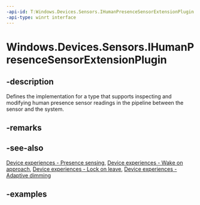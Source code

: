 ```yaml
---
-api-id: T:Windows.Devices.Sensors.IHumanPresenceSensorExtensionPlugin
-api-type: winrt interface
---
```


# Windows.Devices.Sensors.IHumanPresenceSensorExtensionPlugin

<!--
public interface IHumanPresenceSensorExtensionPlugin
-->

## -description

Defines the implementation for a type that supports inspecting and modifying human presence sensor readings in the pipeline between the sensor and the system.

## -remarks

## -see-also

[Device experiences - Presence sensing](/windows-hardware/design/device-experiences/sensors-presence-sensing), [Device experiences - Wake on approach](/windows-hardware/design/device-experiences/sensors-presence-wake-on-approach), [Device experiences - Lock on leave](/windows-hardware/design/device-experiences/sensors-presence-lock-on-leave), [Device experiences - Adaptive dimming](/windows-hardware/design/device-experiences/sensors-presence-adaptive-dimming)

## -examples
